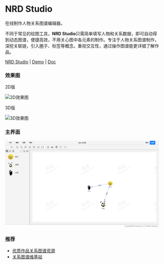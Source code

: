 # NRD Studio

在线制作人物关系图谱编辑器。

不同于常见的绘图工具，**NRD Studio**只需简单填写人物和关系数据，即可自动得到动态图谱，便捷高效，不用关心图中各元素的制作。专注于人物关系图谱制作，深挖关联链，引入圈子、标签等概念。重视交互性，通过操作图谱能更详细了解作品。

[NRD Studio](https://tech.pkoala.com/docs) | [Demo](https://tech.pkoala.com/#/view?app=demo) | [Doc](http://tech.pkoala.com/docs/#/preface)


### 效果图

2D版

![2D效果图](https://github.com/pury/nrd-studio/blob/main/docs/images/a2d.gif)


3D版

![3D效果图](https://github.com/pury/nrd-studio/blob/main/docs/images/a3d.gif)


### 主界面

![主界面](https://github.com/pury/nrd-studio/blob/main/docs/images/mainui.png)

### 推荐 

* [优质作品关系图谱资源](https://tp.pkoala.com)
* [关系图谱维基站](https://wx.pkoala.com)
